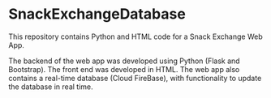# SnackExchangeDatabase
This repository contains Python and HTML code for a Snack Exchange Web App.

The backend of the web app was developed using Python (Flask and Bootstrap). The front end was developed in HTML. The web app also contains a real-time database (Cloud FireBase), with functionality to update the database in real time.
